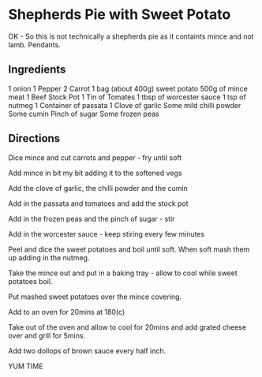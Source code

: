# Shepherds Pie with Sweet Potato 

OK - So this is not technically a shepherds pie as it containts mince and not lamb. Pendants.

## Ingredients
1 onion
1 Pepper
2 Carrot
1 bag (about 400g) sweet potato
500g of mince meat
1 Beef Stock Pot
1 Tin of Tomates
1 tbsp of worcester sauce
1 tsp of nutmeg
1 Container of passata
1 Clove of garlic
Some mild chilli powder
Some cumin
Pinch of sugar
Some frozen peas

## Directions

Dice mince and cut carrots and pepper - fry until soft 

Add mince in bit my bit adding it to the softened vegs

Add the clove of garlic, the chilli powder and the cumin

Add in the passata and tomatoes and add the stock pot

Add in the frozen peas and the pinch of sugar - stir

Add in the worcester sauce - keep stiring every few minutes

Peel and dice the sweet potatoes and boil until soft. When soft mash them up adding in the nutmeg.

Take the mince out and put in a baking tray - allow to cool while sweet potatoes boil. 

Put mashed sweet potatoes over the mince covering. 

Add to an oven for 20mins at 180(c)

Take out of the oven and allow to cool for 20mins and add grated cheese over and grill for 5mins.

Add two dollops of brown sauce every half inch.

YUM TIME
